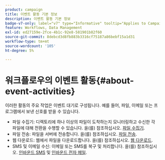 ```yaml
---
product: campaign
title: 이벤트 활동 기본 정보
description: 이벤트 활동 기본 정보
badge-v7-only: label="v7" type="Informative" tooltip="Applies to Campaign Classic v7 only"
feature: Workflows, Data Management
exl-id: ed27159e-2fce-4b1c-92e8-581901b82f60
source-git-commit: 8debcd3d8fb883b3316cf75187a86bebf15a1d31
workflow-type: tm+mt
source-wordcount: '105'
ht-degree: 5%

---
```


# 워크플로우의 이벤트 활동{#about-event-activities}



이러한 활동의 주요 작업은 이벤트 대기로 구성됩니다. 예를 들어, 파일, 이메일 또는 프로그램에서 보낸 신호를 받을 수 있습니다.

* 파일 수집기: 디렉토리에 하나 이상의 파일이 도착하는지 모니터링하고 수신한 각 파일에 대해 전환을 수행할 수 있습니다. 을(를) 참조하십시오. [파일 수집기](file-collector.md).
* 파일 전송: 파일을 서버에 전송합니다. 을(를) 참조하십시오. [파일 전송](file-transfer.md).
* 웹 다운로드: 웹에서 파일을 다운로드합니다. 을(를) 참조하십시오. [웹 다운로드](web-download.md).
* SMS 및 이메일 수신: 이메일 또는 SMS를 복구 및 처리합니다. 을(를) 참조하십시오. [인바운드 SMS](inbound-sms.md) 및 [인바운드 전자 메일](inbound-emails.md).
